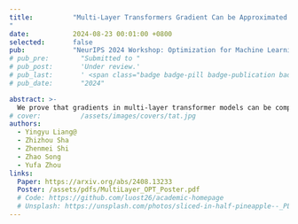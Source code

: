 ```yaml
---
title:          "Multi-Layer Transformers Gradient Can be Approximated in Almost Linear Time
"
date:           2024-08-23 00:01:00 +0800
selected:       false
pub:            "NeurIPS 2024 Workshop: Optimization for Machine Learning"
# pub_pre:        "Submitted to "
# pub_post:       'Under review.'
# pub_last:       ' <span class="badge badge-pill badge-publication badge-success">Spotlight</span>'
# pub_date:       "2024"

abstract: >-
  We prove that gradients in multi-layer transformer models can be computed in almost linear time $n^{1+o(1)}$ using a novel fast approximation method with polynomially small error, overcoming the quadratic complexity bottleneck of self-attention and enabling more efficient training and deployment of long-context language models with general loss functions and common sub-modules like residual connections, causal masks, and multi-head attention.
# cover:          /assets/images/covers/tat.jpg
authors:
  - Yingyu Liang@
  - Zhizhou Sha
  - Zhenmei Shi
  - Zhao Song
  - Yufa Zhou
links:
  Paper: https://arxiv.org/abs/2408.13233
  Poster: /assets/pdfs/MultiLayer_OPT_Poster.pdf
  # Code: https://github.com/luost26/academic-homepage
  # Unsplash: https://unsplash.com/photos/sliced-in-half-pineapple--_PLJZmHZzk
---
```

